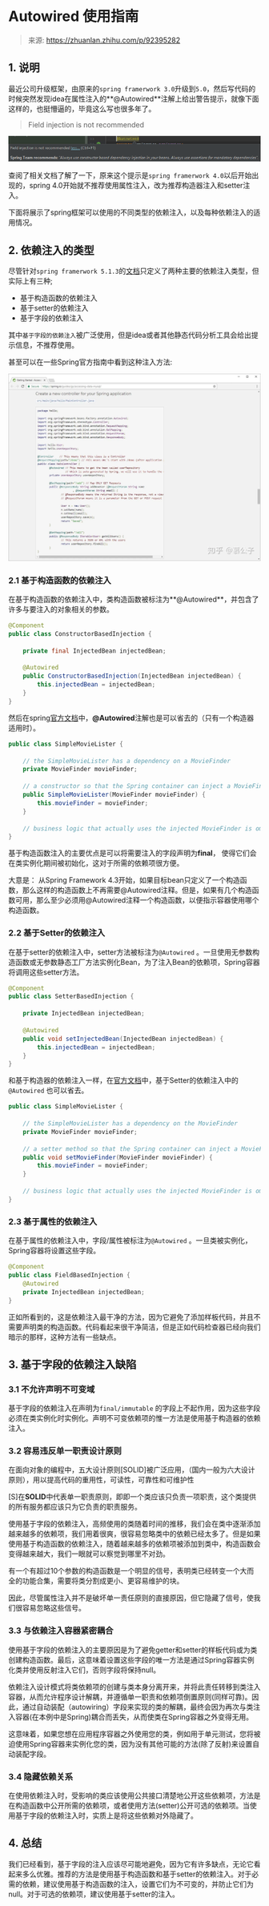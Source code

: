 # Autowired 使用指南 

> 来源: https://zhuanlan.zhihu.com/p/92395282

## 1. 说明

最近公司升级框架，由原来的`spring framerwork 3.0`升级到`5.0`，然后写代码的时候突然发现idea在属性注入的**@Autowired**注解上给出警告提示，就像下面这样的，也挺懵逼的，毕竟这么写也很多年了。

> Field injection is not recommended

![img](./为什么我很少使用AutoWired/v2-5b102c68eb1becb08e60ba8866784aba_1440w.png)

查阅了相关文档了解了一下，原来这个提示是`spring framerwork 4.0`以后开始出现的，spring 4.0开始就不推荐使用属性注入，改为推荐构造器注入和setter注入。

下面将展示了spring框架可以使用的不同类型的依赖注入，以及每种依赖注入的适用情况。

## 2. 依赖注入的类型

尽管针对`spring framerwork 5.1.3`的[文档](https://link.zhihu.com/?target=https%3A//docs.spring.io/spring/docs/5.1.3.RELEASE/spring-framework-reference/core.html%23beans-factory-collaborators)只定义了两种主要的依赖注入类型，但实际上有三种;

- 基于构造函数的依赖注入
- 基于setter的依赖注入
- 基于字段的依赖注入

其中`基于字段的依赖注入`被广泛使用，但是idea或者其他静态代码分析工具会给出提示信息，不推荐使用。

甚至可以在一些Spring官方指南中看到这种注入方法:

![img](./为什么我很少使用AutoWired/v2-04271e646164721421b85eedd07c1864_1440w.webp)

### 2.1 基于构造函数的依赖注入

在基于构造函数的依赖注入中，类构造函数被标注为**@Autowired**，并包含了许多与要注入的对象相关的参数。

```java
@Component
public class ConstructorBasedInjection {

    private final InjectedBean injectedBean;

    @Autowired
    public ConstructorBasedInjection(InjectedBean injectedBean) {
        this.injectedBean = injectedBean;
    }
}
```

然后在spring[官方文档](https://link.zhihu.com/?target=https%3A//docs.spring.io/spring/docs/5.0.3.RELEASE/spring-framework-reference/core.html%23beans-constructor-injection)中，**@Autowired**注解也是可以省去的（只有一个构造器适用时）。

```java
public class SimpleMovieLister {

    // the SimpleMovieLister has a dependency on a MovieFinder
    private MovieFinder movieFinder;

    // a constructor so that the Spring container can inject a MovieFinder
    public SimpleMovieLister(MovieFinder movieFinder) {
        this.movieFinder = movieFinder;
    }

    // business logic that actually uses the injected MovieFinder is omitted...
}
```

基于构造函数注入的主要优点是可以将需要注入的字段声明为**final**， 使得它们会在类实例化期间被初始化，这对于所需的依赖项很方便。



大意是：
从Spring Framework 4.3开始，如果目标bean只定义了一个构造函数，那么这样的构造函数上不再需要@Autowired注释。但是，如果有几个构造函数可用，那么至少必须用@Autowired注释一个构造函数，以便指示容器使用哪个构造函数。



### 2.2 基于Setter的依赖注入

在基于setter的依赖注入中，setter方法被标注为`@Autowired` 。一旦使用无参数构造函数或无参数静态工厂方法实例化Bean，为了注入Bean的依赖项，Spring容器将调用这些setter方法。

```java
@Component
public class SetterBasedInjection {

    private InjectedBean injectedBean;

    @Autowired
    public void setInjectedBean(InjectedBean injectedBean) {
        this.injectedBean = injectedBean;
    }
}
```

和基于构造器的依赖注入一样，在[官方文档](https://docs.spring.io/spring/docs/5.0.3.RELEASE/spring-framework-reference/core.html/beans-setter-injection)中，基于Setter的依赖注入中的`@Autowired` 也可以省去。

```java
public class SimpleMovieLister {

    // the SimpleMovieLister has a dependency on the MovieFinder
    private MovieFinder movieFinder;

    // a setter method so that the Spring container can inject a MovieFinder
    public void setMovieFinder(MovieFinder movieFinder) {
        this.movieFinder = movieFinder;
    }

    // business logic that actually uses the injected MovieFinder is omitted...
}
```





### 2.3 基于属性的依赖注入

在基于属性的依赖注入中，字段/属性被标注为`@Autowired` 。一旦类被实例化，Spring容器将设置这些字段。

```java
@Component
public class FieldBasedInjection {
    @Autowired
    private InjectedBean injectedBean;
}
```

正如所看到的，这是依赖注入最干净的方法，因为它避免了添加样板代码，并且不需要声明类的构造函数。代码看起来很干净简洁，但是正如代码检查器已经向我们暗示的那样，这种方法有一些缺点。

## 3. 基于字段的依赖注入缺陷

### 3.1 不允许声明不可变域

基于字段的依赖注入在声明为`final/immutable` 的字段上不起作用，因为这些字段必须在类实例化时实例化。声明不可变依赖项的惟一方法是使用基于构造器的依赖注入。

### 3.2 容易违反单一职责设计原则

在面向对象的编程中，五大设计原则[SOLID]被广泛应用，（国内一般为六大设计原则），用以提高代码的重用性，可读性，可靠性和可维护性

[S]在**SOLID**中代表单一职责原则，即即一个类应该只负责一项职责，这个类提供的所有服务都应该只为它负责的职责服务。

使用基于字段的依赖注入，高频使用的类随着时间的推移，我们会在类中逐渐添加越来越多的依赖项，我们用着很爽，很容易忽略类中的依赖已经太多了。但是如果使用基于构造函数的依赖注入，随着越来越多的依赖项被添加到类中，构造函数会变得越来越大，我们一眼就可以察觉到哪里不对劲。

有一个有超过10个参数的构造函数是一个明显的信号，表明类已经转变一个大而全的功能合集，需要将类分割成更小、更容易维护的块。

因此，尽管属性注入并不是破坏单一责任原则的直接原因，但它隐藏了信号，使我们很容易忽略这些信号。

### 3.3 与依赖注入容器紧密耦合

使用基于字段的依赖注入的主要原因是为了避免getter和setter的样板代码或为类创建构造函数。最后，这意味着设置这些字段的唯一方法是通过Spring容器实例化类并使用反射注入它们，否则字段将保持null。

依赖注入设计模式将类依赖项的创建与类本身分离开来，并将此责任转移到类注入容器，从而允许程序设计解耦，并遵循单一职责和依赖项倒置原则(同样可靠)。因此，通过自动装配（autowiring）字段来实现的类的解耦，最终会因为再次与类注入容器(在本例中是Spring)耦合而丢失，从而使类在Spring容器之外变得无用。

这意味着，如果您想在应用程序容器之外使用您的类，例如用于单元测试，您将被迫使用Spring容器来实例化您的类，因为没有其他可能的方法(除了反射)来设置自动装配字段。

### 3.4 隐藏依赖关系

在使用依赖注入时，受影响的类应该使用公共接口清楚地公开这些依赖项，方法是在构造函数中公开所需的依赖项，或者使用方法(setter)公开可选的依赖项。当使用基于字段的依赖注入时，实质上是将这些依赖对外隐藏了。

## 4. 总结

我们已经看到，基于字段的注入应该尽可能地避免，因为它有许多缺点，无论它看起来多么优雅。推荐的方法是使用基于构造函数和基于setter的依赖注入。对于必需的依赖，建议使用基于构造函数的注入，设置它们为不可变的，并防止它们为null。对于可选的依赖项，建议使用基于setter的注入。